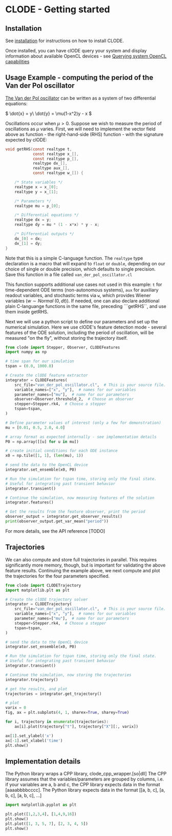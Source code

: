 # CLODE - Getting started

## Installation

See [installation](install.md) for instructions on how to install CLODE.

Once installed, you can have clODE query your system and display information about available OpenCL devices - see [Querying system OpenCL capabilities](querying_opencl.md)

## Usage Example - computing the period of the Van der Pol oscillator

[The Van der Pol oscillator](https://en.wikipedia.org/wiki/Van_der_Pol_oscillator) can be written as a system of two differential equations:

$
\dot{x} = y\\
\dot{y} = \mu(1-x^2)y - x
$

Oscillations occur when $\mu>0$. Suppose we wish to measure the period of oscillations as $\mu$ varies. First, we will need to implement the vector field above as function - the right-hand-side (RHS) function - with the signature expected by clODE:

```c
void getRHS(const realtype t,
            const realtype x_[],
            const realtype p_[],
            realtype dx_[],
            realtype aux_[],
            const realtype w_[]) {

    /* State variables */
    realtype x = x_[0];
    realtype y = x_[1];

    /* Parameters */
    realtype mu = p_[0];

    /* Differential equations */
    realtype dx = y;
    realtype dy = mu * (1 - x*x) * y - x;

    /* Differential outputs */
    dx_[0] = dx;
    dx_[1] = dy;
}
```

Note that this is a simple C-language function. The ```realtype``` type declaration is a macro that will expand to ```float``` or ```double```, depending on our choice of single or double precision, which defaults to single precision.  Save this function in a file called ```van_der_pol_oscillator.cl```

This function supports additional use cases not used in this example: ```t``` for time-dependent ODE terms (non-autonomous systems), ```aux``` for auxiliary readout variables, and stochastic terms via ```w```, which provides Wiener variables ($w \sim Normal \; (0,dt)$). If needed, one can also declare additional plain C-languange functions in the same file, preceding ```getRHS``, and use them inside getRHS.

Next we will use a python script to define our parameters and set up the numerical simulation. Here we use clODE's feature detection mode - several features of the ODE solution, including the period of oscillation, will be measured "on the fly", without storing the trajectory itself.

```python
from clode import Stepper, Observer, CLODEFeatures
import numpy as np

# time span for our simulation
tspan = (0.0, 1000.0)

# Create the clODE feature extractor
integrator = CLODEFeatures(
    src_file="van_der_pol_oscillator.cl",  # This is your source file. 
    variable_names=["x", "y"],  # names for our variables
    parameter_names=["mu"],  # name for our parameters
    observer=Observer.threshold_2,  # Choose an observer
    stepper=Stepper.rk4,  # Choose a stepper
    tspan=tspan,
)

# Define parameter values of interest (only a few for demonstration)
mu = [0.01, 0.5, 2.0, 4.0]

# array format as expected internally - see implementation details
P0 = np.array([[u] for u in mu])

# create initial conditions for each ODE instance
x0 = np.tile([1, 1], (len(mu), 1))

# send the data to the OpenCL device
integrator.set_ensemble(x0, P0)

# Run the simulation for tspan time, storing only the final state.
# Useful for integrating past transient behavior
integrator.transient()

# Continue the simulation, now measuring features of the solution
integrator.features()

# Get the results from the feature observer, print the period
observer_output = integrator.get_observer_results()
print(observer_output.get_var_mean("period"))
```

For more details, see the API reference [TODO]

## Trajectories

We can also compute and store full trajectories in parallel. This requires significantly more memory, though, but is important for validating the above feature results.  Continuing the example above, we next compute and plot the trajectories for the four parameters specified.

```python
from clode import CLODETrajectory
import matplotlib.plt as plt

# Create the clODE trajectory solver
integrator = CLODETrajectory(
    src_file="van_der_pol_oscillator.cl",  # This is your source file. 
    variable_names=["x", "y"],  # names for our variables
    parameter_names=["mu"],  # name for our parameters
    stepper=Stepper.rk4,  # Choose a stepper
    tspan=tspan,
)

# send the data to the OpenCL device
integrator.set_ensemble(x0, P0)

# Run the simulation for tspan time, storing only the final state.
# Useful for integrating past transient behavior
integrator.transient()

# Continue the simulation, now storing the trajectories
integrator.trajectory()

# get the results, and plot
trajectories = integrator.get_trajectory()

# plot
varix = 0
fig, ax = plt.subplots(4, 1, sharex=True, sharey=True)

for i, trajectory in enumerate(trajectories):
    ax[i].plot(trajectory["t"], trajectory["X"][:, varix])

ax[1].set_ylabel('x')
ax[-1].set_xlabel('time')
plt.show()
```

## Implementation details

The Python library wraps a CPP library, clode_cpp_wrapper.[so|dll]
The CPP library assumes that the variables/parameters are grouped
by columns, i.e. if your variables are a, b and c,
the CPP library expects data in the format [aaaabbbbcccc].
The Python library expects data in the format
[[a, b, c], [a, b, c], [a, b, c], ...]


```py run
import matplotlib.pyplot as plt

plt.plot([1,2,3,4], [1,4,9,16])
plt.show()
plt.plot([1, 3, 5, 7], [2, 3, 4, 5])
plt.show()
```